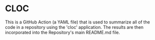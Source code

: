 # CLOC
This is a GitHub Action (a YAML file) that is used to summarize all of the code in a repository using the 'cloc' application. The results are then incorporated into the Repository's main README.md file. 
